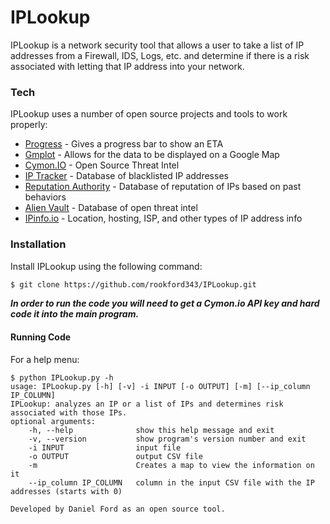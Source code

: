 # IPLookup

IPLookup is a network security tool that allows a user to take a list of IP addresses from a Firewall, IDS, Logs, etc. and determine if there is a risk associated with letting that IP address into your network.

### Tech

IPLookup uses a number of open source projects and tools to work properly:

* [Progress](https://github.com/verigak/progress) - Gives a progress bar to show an ETA
* [Gmplot](https://pypi.python.org/pypi/gmplot/1.0.5) - Allows for the data to be displayed on a Google Map
* [Cymon.IO](https://www.cymon.io) - Open Source Threat Intel
* [IP Tracker](http://www.ip-tracker.org/blacklist-check.php) - Database of blacklisted IP addresses
* [Reputation Authority](http://www.reputationauthority.org/) - Database of reputation of IPs based on past behaviors
* [Alien Vault](https://www.alienvault.com/open-threat-exchange/dashboard) - Database of open threat intel
* [IPinfo.io](http://ipinfo.io/developers) - Location, hosting, ISP, and other types of IP address info

### Installation

Install IPLookup using the following command:

```sh
$ git clone https://github.com/rookford343/IPLookup.git
```

**_In order to run the code you will need to get a Cymon.io API key and hard code it into the main program._**

#### Running Code
For a help menu:
```
$ python IPLookup.py -h
usage: IPLookup.py [-h] [-v] -i INPUT [-o OUTPUT] [-m] [--ip_column IP_COLUMN]
IPLookup: analyzes an IP or a list of IPs and determines risk associated with those IPs.
optional arguments:
    -h, --help              show this help message and exit
    -v, --version           show program's version number and exit
    -i INPUT                input file
    -o OUTPUT               output CSV file
    -m                      Creates a map to view the information on it
    --ip_column IP_COLUMN   column in the input CSV file with the IP addresses (starts with 0)

Developed by Daniel Ford as an open source tool.
```
